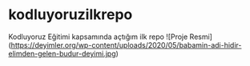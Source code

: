 # kodluyoruzilkrepo
Kodluyoruz Eğitimi kapsamında açtığım ilk repo
![Proje Resmi] (https://deyimler.org/wp-content/uploads/2020/05/babamin-adi-hidir-elimden-gelen-budur-deyimi.jpg)
